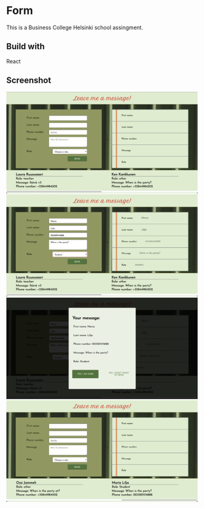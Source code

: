 # Form

This is a Business College Helsinki school assingment.

## Build with

React

## Screenshot

![screenshot1 of the application](./src/pics/Screenshot1.png)
![screenshot2 of the application](./src/pics/Screenshot2.png)
![screenshot3 of the application](./src/pics/Screenshot3.png)
![screenshot4 of the application](./src/pics/Screenshot4.png)
